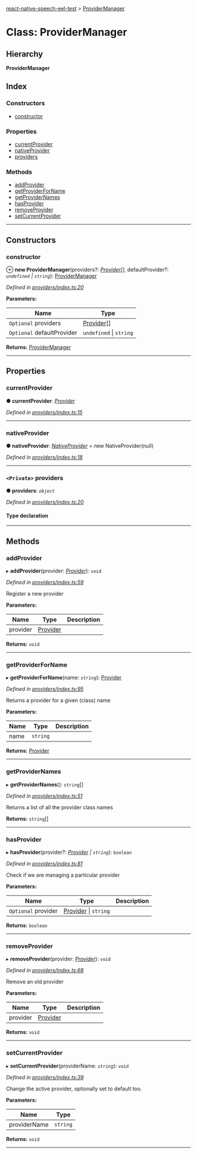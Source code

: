 [react-native-speech-eel-test](../README.md) > [ProviderManager](../classes/providermanager.md)

# Class: ProviderManager

## Hierarchy

**ProviderManager**

## Index

### Constructors

* [constructor](providermanager.md#constructor)

### Properties

* [currentProvider](providermanager.md#currentprovider)
* [nativeProvider](providermanager.md#nativeprovider)
* [providers](providermanager.md#providers)

### Methods

* [addProvider](providermanager.md#addprovider)
* [getProviderForName](providermanager.md#getproviderforname)
* [getProviderNames](providermanager.md#getprovidernames)
* [hasProvider](providermanager.md#hasprovider)
* [removeProvider](providermanager.md#removeprovider)
* [setCurrentProvider](providermanager.md#setcurrentprovider)

---

## Constructors

<a id="constructor"></a>

###  constructor

⊕ **new ProviderManager**(providers?: *[Provider](provider.md)[]*, defaultProvider?: *`undefined` \| `string`*): [ProviderManager](providermanager.md)

*Defined in [providers/index.ts:20](https://github.com/ericlewis/react-native-speech/blob/f509ee8/src/providers/index.ts#L20)*

**Parameters:**

| Name | Type |
| ------ | ------ |
| `Optional` providers | [Provider](provider.md)[] |
| `Optional` defaultProvider | `undefined` \| `string` |

**Returns:** [ProviderManager](providermanager.md)

___

## Properties

<a id="currentprovider"></a>

###  currentProvider

**● currentProvider**: *[Provider](provider.md)*

*Defined in [providers/index.ts:15](https://github.com/ericlewis/react-native-speech/blob/f509ee8/src/providers/index.ts#L15)*

___
<a id="nativeprovider"></a>

###  nativeProvider

**● nativeProvider**: *[NativeProvider](nativeprovider.md)* =  new NativeProvider(null)

*Defined in [providers/index.ts:18](https://github.com/ericlewis/react-native-speech/blob/f509ee8/src/providers/index.ts#L18)*

___
<a id="providers"></a>

### `<Private>` providers

**● providers**: *`object`*

*Defined in [providers/index.ts:20](https://github.com/ericlewis/react-native-speech/blob/f509ee8/src/providers/index.ts#L20)*

#### Type declaration

[key: `string`]: [Provider](provider.md)

___

## Methods

<a id="addprovider"></a>

###  addProvider

▸ **addProvider**(provider: *[Provider](provider.md)*): `void`

*Defined in [providers/index.ts:59](https://github.com/ericlewis/react-native-speech/blob/f509ee8/src/providers/index.ts#L59)*

Register a new provider

**Parameters:**

| Name | Type | Description |
| ------ | ------ | ------ |
| provider | [Provider](provider.md) |   |

**Returns:** `void`

___
<a id="getproviderforname"></a>

###  getProviderForName

▸ **getProviderForName**(name: *`string`*): [Provider](provider.md)

*Defined in [providers/index.ts:95](https://github.com/ericlewis/react-native-speech/blob/f509ee8/src/providers/index.ts#L95)*

Returns a provider for a given (class) name

**Parameters:**

| Name | Type | Description |
| ------ | ------ | ------ |
| name | `string` |   |

**Returns:** [Provider](provider.md)

___
<a id="getprovidernames"></a>

###  getProviderNames

▸ **getProviderNames**(): `string`[]

*Defined in [providers/index.ts:51](https://github.com/ericlewis/react-native-speech/blob/f509ee8/src/providers/index.ts#L51)*

Returns a list of all the provider class names

**Returns:** `string`[]

___
<a id="hasprovider"></a>

###  hasProvider

▸ **hasProvider**(provider?: *[Provider](provider.md) \| `string`*): `boolean`

*Defined in [providers/index.ts:81](https://github.com/ericlewis/react-native-speech/blob/f509ee8/src/providers/index.ts#L81)*

Check if we are managing a particular provider

**Parameters:**

| Name | Type | Description |
| ------ | ------ | ------ |
| `Optional` provider | [Provider](provider.md) \| `string` |   |

**Returns:** `boolean`

___
<a id="removeprovider"></a>

###  removeProvider

▸ **removeProvider**(provider: *[Provider](provider.md)*): `void`

*Defined in [providers/index.ts:68](https://github.com/ericlewis/react-native-speech/blob/f509ee8/src/providers/index.ts#L68)*

Remove an old provider

**Parameters:**

| Name | Type | Description |
| ------ | ------ | ------ |
| provider | [Provider](provider.md) |   |

**Returns:** `void`

___
<a id="setcurrentprovider"></a>

###  setCurrentProvider

▸ **setCurrentProvider**(providerName: *`string`*): `void`

*Defined in [providers/index.ts:39](https://github.com/ericlewis/react-native-speech/blob/f509ee8/src/providers/index.ts#L39)*

Change the active provider, optionally set to default too.

**Parameters:**

| Name | Type |
| ------ | ------ |
| providerName | `string` |

**Returns:** `void`

___

